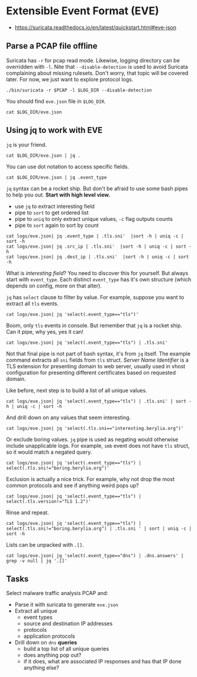 # Extensible Event Format (EVE)

* https://suricata.readthedocs.io/en/latest/quickstart.html#eve-json

## Parse a PCAP file offline

Suricata has `-r` for pcap read mode. Likewise, logging directory can be overridden with `-l`. Nite that `--disable-detection` is used to avoid Suricata complaining about missing rulesets. Don't worry, that topic will be covered later. For now, we just want to explore protocol logs.

```
./bin/suricata -r $PCAP -l $LOG_DIR --disable-detection
```

You should find `eve.json` file in `$LOG_DIR`.

```
cat $LOG_DIR/eve.json
```

## Using jq to work with EVE

`jq` is your friend.

```
cat $LOG_DIR/eve.json | jq .
```

You can use dot notation to access specific fields.

```
cat $LOG_DIR/eve.json | jq .event_type
```

`jq` syntax can be a rocket ship. But don't be afraid to use some bash pipes to help you out. **Start with high level view.**

* use `jq` to extract interesting field
* pipe to `sort` to get ordered list
* pipe to `uniq` to only extract unique values, `-c` flag outputs counts
* pipe to `sort` again to sort by count

```
cat logs/eve.json| jq .event_type | .tls.sni'  |sort -h | uniq -c | sort -h
cat logs/eve.json| jq .src_ip | .tls.sni'  |sort -h | uniq -c | sort -h
cat logs/eve.json| jq .dest_ip | .tls.sni'  |sort -h | uniq -c | sort -h
```

What is *interesting field*? You need to discover this for yourself. But always start with `event_type`. Each distinct `event_type` has it's own structure (which depends on config, more on that alter).

`jq` has `select` clause to filter by value. For example, suppose you want to extract all `tls` events.

```
cat logs/eve.json| jq 'select(.event_type=="tls")'
```

Boom, only `tls` events in console. But remember that `jq` is a rocket ship. Can it pipe, why yes, yes it can!

```
cat logs/eve.json| jq 'select(.event_type=="tls") | .tls.sni'
```

Not that final pipe is not part of bash syntax, it's from `jq` itself. The example command extracts all `sni` fields from `tls` struct. *Server Name Identifier* is a TLS extension for presenting domain to web server, usually used in vhost configuration for presenting different certificates based on requested domain.

Like before, next step is to build a list of all unique values.

```
cat logs/eve.json| jq 'select(.event_type=="tls") | .tls.sni' | sort -h | uniq -c | sort -h
```

And drill down on any values that seem interesting.

```
cat logs/eve.json| jq 'select(.tls.sni=="interesting.berylia.org")'
```

Or exclude boring values. `jq` pipe is used as negating would otherwise include unapplicable logs. For example, `smb` event does not have `tls` struct, so it would match a negated query.

```
cat logs/eve.json| jq 'select(.event_type=="tls") | select(.tls.sni!="boring.berylia.org")'
```

Exclusion is actually a nice trick. For example, why not drop the most common protocols and see if anything weird pops up?

```
cat logs/eve.json| jq 'select(.event_type=="tls") | select(.tls.version!="TLS 1.2")'
```

Rinse and repeat.

```
cat logs/eve.json| jq 'select(.event_type=="tls") | select(.tls.sni!="boring.berylia.org") | .tls.sni ' | sort | uniq -c | sort -h
```

Lists can be unpacked with `.[]`. 

```
cat logs/eve.json| jq 'select(.event_type=="dns") | .dns.answers' | grep -v null | jq '.[]'
```

## Tasks

Select malware traffic analysis PCAP and:
* Parse it with suricata to generate `eve.json`
* Extract all unique 
  * event types
  * source and destination IP addresses
  * protocols
  * application protocols
* Drill down on `dns` **queries**
  * build a top list of all unique queries
  * does anything pop out?
  * if it does, what are associated IP responses and has that IP done anything else?